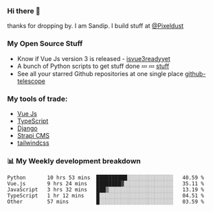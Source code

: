 ### Hi there 👋

thanks for dropping by.
I am Sandip. I build stuff at [@Pixeldust](github.com/pixeldust-in/)

###  **My Open Source Stuff**

 - Know if Vue Js version 3 is released -  [isvue3readyyet](https://github.com/sandiprb/isvue3readyyet)
 - A bunch of Python scripts to get stuff done 💤 💤 [stuff](https://github.com/sandiprb/stuff)
 - See all your starred Github repositories at one single place [github-telescope](https://github.com/sandiprb/github-telescope)



###  **My tools of trade:**
 - [Vue Js](https://github.com/vuejs/vue/)
 - [TypeScript](https://github.com/microsoft/TypeScript)
 - [Django](github.com/django/django)
 - [Strapi CMS](github.com/strapi/strapi)
 - [tailwindcss](https://github.com/tailwindlabs/tailwindcss)


###  📊 **My Weekly development breakdown**
<!--START_SECTION:waka-->
```text
Python       10 hrs 53 mins  ██████████░░░░░░░░░░░░░░░   40.59 % 
Vue.js       9 hrs 24 mins   ████████▓░░░░░░░░░░░░░░░░   35.11 % 
JavaScript   3 hrs 32 mins   ███▒░░░░░░░░░░░░░░░░░░░░░   13.19 % 
TypeScript   1 hr 12 mins    █░░░░░░░░░░░░░░░░░░░░░░░░   04.51 % 
Other        57 mins         █░░░░░░░░░░░░░░░░░░░░░░░░   03.59 % 
```
<!--END_SECTION:waka-->
